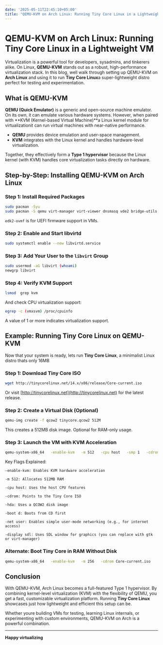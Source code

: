 ```yaml
---
date: '2025-05-11T22:45:10+05:00'
title: "QEMU-KVM on Arch Linux: Running Tiny Core Linux in a Lightweight VM"
---
```


# QEMU-KVM on Arch Linux: Running Tiny Core Linux in a Lightweight VM

Virtualization is a powerful tool for developers, sysadmins, and tinkerers alike. On Linux, **QEMU-KVM** stands out as a robust, high-performance virtualization stack. In this blog, well walk through setting up QEMU-KVM on **Arch Linux** and using it to run **Tiny Core Linux**a super-lightweight distro perfect for testing and experimentation.



##  What is QEMU-KVM

**QEMU (Quick Emulator)** is a generic and open-source machine emulator. On its own, it can emulate various hardware systems. However, when paired with **KVM (Kernel-based Virtual Machine)**a Linux kernel module for virtualizationit can run virtual machines with near-native performance.

- **QEMU** provides device emulation and user-space management.
- **KVM** integrates with the Linux kernel and handles hardware-level virtualization.

Together, they effectively form a **Type 1 hypervisor** because the Linux kernel (with KVM) handles core virtualization tasks directly on hardware.



##  Step-by-Step: Installing QEMU-KVM on Arch Linux

### Step 1: Install Required Packages

```bash
sudo pacman -Syu
sudo pacman -S qemu virt-manager virt-viewer dnsmasq vde2 bridge-utils openbsd-netcat libvirt edk2-ovmf
```

 `edk2-ovmf` is for UEFI firmware support in VMs.

### Step 2: Enable and Start libvirtd

```bash
sudo systemctl enable --now libvirtd.service
```

### Step 3: Add Your User to the `libvirt` Group

```bash
sudo usermod -aG libvirt (whoami)
newgrp libvirt
```

### Step 4: Verify KVM Support

```bash
lsmod  grep kvm
```

And check CPU virtualization support:

```bash
egrep -c (vmxsvm) /proc/cpuinfo
```

 A value of 1 or more indicates virtualization support.



##  Example: Running Tiny Core Linux on QEMU-KVM

Now that your system is ready, lets run **Tiny Core Linux**, a minimalist Linux distro thats only 16MB

### Step 1: Download Tiny Core ISO

```bash
wget http://tinycorelinux.net/14.x/x86/release/Core-current.iso
```

 Or visit [http://tinycorelinux.net](http://tinycorelinux.net) for the latest release.

### Step 2: Create a Virtual Disk (Optional)

```bash
qemu-img create -f qcow2 tinycore.qcow2 512M
```

 This creates a 512MB disk image. Optional for RAM-only usage.

### Step 3: Launch the VM with KVM Acceleration

```bash
qemu-system-x86_64   -enable-kvm   -m 512   -cpu host   -smp 1   -cdrom Core-current.iso   -hda tinycore.qcow2   -boot d   -net nic -net user   -vga virtio   -display sdl
```
Key Flags Explained:

    -enable-kvm: Enables KVM hardware acceleration

    -m 512: Allocates 512MB RAM

    -cpu host: Uses the host CPU features

    -cdrom: Points to the Tiny Core ISO

    -hda: Uses a QCOW2 disk image

    -boot d: Boots from CD first

    -net user: Enables simple user-mode networking (e.g., for internet access)

    -display sdl: Uses SDL window for graphics (you can replace with gtk or virt-manager)

### Alternate: Boot Tiny Core in RAM Without Disk

```bash
qemu-system-x86_64   -enable-kvm   -m 256   -cdrom Core-current.iso   -boot d   -net nic -net user   -vga std
```



##  Conclusion

With QEMU-KVM, Arch Linux becomes a full-featured Type 1 hypervisor. By combining kernel-level virtualization (KVM) with the flexibility of QEMU, you get a fast, customizable virtualization platform. Running **Tiny Core Linux** showcases just how lightweight and efficient this setup can be.

Whether youre building VMs for testing, learning Linux internals, or experimenting with custom environments, QEMU-KVM on Arch is a powerful combination.

---

**Happy virtualizing**

